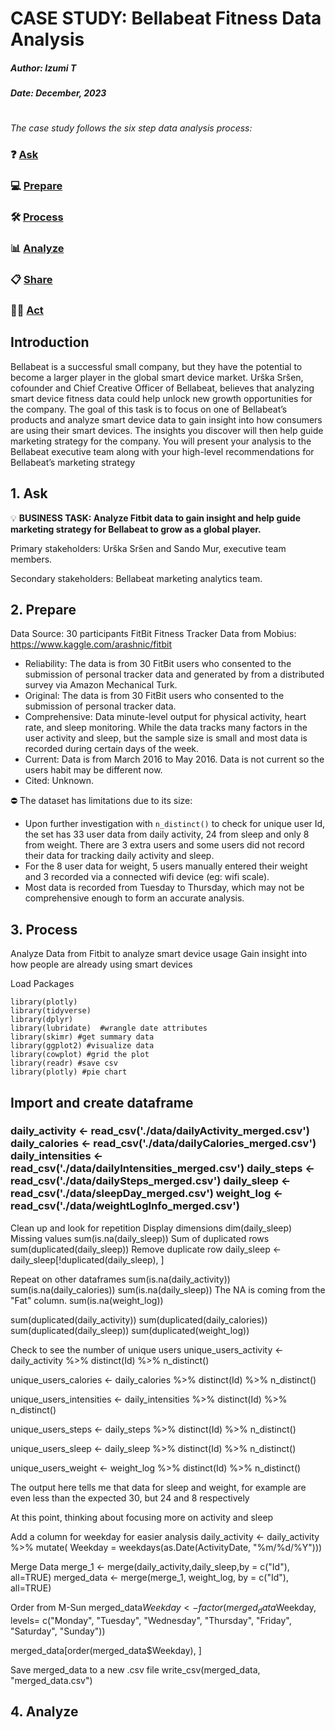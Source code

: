 # CASE STUDY: Bellabeat Fitness Data Analysis 
##### Author: Izumi T

##### Date: December, 2023

#
_The case study follows the six step data analysis process:_

### ❓ [Ask](#1-ask)
### 💻 [Prepare](#2-prepare)
### 🛠 [Process](#3-process)
### 📊 [Analyze](#4-analyze)
### 📋 [Share](#5-share)
### 🧗‍♀️ [Act](#6-act)

## Introduction
Bellabeat is a successful small company, but they have the potential to become a larger player in the global smart device market. Urška Sršen, cofounder and Chief Creative Officer of Bellabeat, believes that analyzing smart device fitness data could help unlock new growth opportunities for the company. The goal of this task is to focus on one of Bellabeat’s products and analyze smart device data to gain insight into how consumers are using their smart devices. The insights you discover will then help guide marketing strategy for the company. You will present your analysis to the Bellabeat executive team along with your high-level recommendations for Bellabeat’s marketing strategy

## 1. Ask
💡 **BUSINESS TASK: Analyze Fitbit data to gain insight and help guide marketing strategy for Bellabeat to grow as a global player.**

Primary stakeholders: Urška Sršen and Sando Mur, executive team members.

Secondary stakeholders: Bellabeat marketing analytics team.

## 2. Prepare 
Data Source: 30 participants FitBit Fitness Tracker Data from Mobius: https://www.kaggle.com/arashnic/fitbit


- Reliability: The data is from 30 FitBit users who consented to the submission of personal tracker data and generated by from a distributed survey via Amazon Mechanical Turk. 
- Original: The data is from 30 FitBit users who consented to the submission of personal tracker data.
- Comprehensive: Data minute-level output for physical activity, heart rate, and sleep monitoring. While the data tracks many factors in the user activity and sleep, but the sample size is small and most data is recorded during certain days of the week. 
- Current: Data is from March 2016 to May 2016. Data is not current so the users habit may be different now. 
- Cited: Unknown. 

⛔ The dataset has limitations due to its size:

- Upon further investigation with ```n_distinct()``` to check for unique user Id, the set has 33 user data from daily activity, 24 from sleep and only 8 from weight. There are 3 extra users and some users did not record their data for tracking daily activity and sleep. 
- For the 8 user data for weight, 5 users manually entered their weight and 3 recorded via a connected wifi device (eg: wifi scale).
- Most data is recorded from Tuesday to Thursday, which may not be comprehensive enough to form an accurate analysis. 

## 3. Process

Analyze Data from Fitbit to analyze smart device usage 
Gain insight into how people are already using smart devices

Load Packages
```
library(plotly)
library(tidyverse) 
library(dplyr) 
library(lubridate)  #wrangle date attributes
library(skimr) #get summary data
library(ggplot2) #visualize data
library(cowplot) #grid the plot
library(readr) #save csv 
library(plotly) #pie chart
```

<h2>Import and create dataframe</h2>
<h3>
daily_activity <- read_csv('./data/dailyActivity_merged.csv')
daily_calories <- read_csv('./data/dailyCalories_merged.csv')
daily_intensities <- read_csv('./data/dailyIntensities_merged.csv')
daily_steps <- read_csv('./data/dailySteps_merged.csv')
daily_sleep <- read_csv('./data/sleepDay_merged.csv')
weight_log <- read_csv('./data/weightLogInfo_merged.csv')
</h3>

Clean up and look for repetition
Display dimensions
dim(daily_sleep)
Missing values
sum(is.na(daily_sleep))
Sum of duplicated rows
sum(duplicated(daily_sleep))
Remove duplicate row
daily_sleep <- daily_sleep[!duplicated(daily_sleep), ]

Repeat on other dataframes
sum(is.na(daily_activity))
sum(is.na(daily_calories))
sum(is.na(daily_sleep))
The NA is coming from the "Fat" column.
sum(is.na(weight_log))

sum(duplicated(daily_activity))
sum(duplicated(daily_calories))
sum(duplicated(daily_sleep))
sum(duplicated(weight_log))


Check to see the number of unique users
unique_users_activity <- daily_activity %>%
  distinct(Id) %>%
  n_distinct()

unique_users_calories <- daily_calories %>% 
  distinct(Id) %>% 
  n_distinct()

unique_users_intensities <- daily_intensities %>% 
  distinct(Id) %>% 
  n_distinct()

unique_users_steps <- daily_steps %>% 
  distinct(Id) %>% 
  n_distinct()

unique_users_sleep <- daily_sleep %>% 
  distinct(Id) %>% 
  n_distinct()

unique_users_weight <- weight_log %>% 
  distinct(Id) %>% 
  n_distinct()

The output here tells me that data for sleep
and weight, for example are even less than the
expected 30, but 24 and 8 respectively

At this point, thinking about focusing more on activity and sleep

Add a column for weekday for easier analysis
daily_activity <- daily_activity %>% mutate( Weekday = weekdays(as.Date(ActivityDate, "%m/%d/%Y")))

Merge Data
merge_1 <- merge(daily_activity,daily_sleep,by = c("Id"), all=TRUE)
merged_data <- merge(merge_1, weight_log, by = c("Id"), all=TRUE)

Order from M-Sun
merged_data$Weekday <- factor(merged_data$Weekday, levels= c("Monday", "Tuesday", "Wednesday", "Thursday", "Friday", "Saturday", "Sunday"))

merged_data[order(merged_data$Weekday), ]


Save merged_data to a new .csv file
write_csv(merged_data, "merged_data.csv")

## 4. Analyze